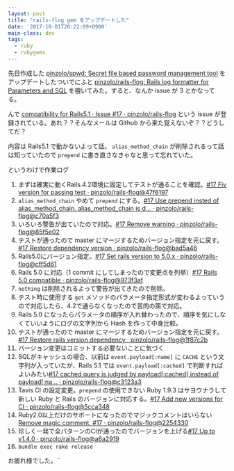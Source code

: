 ```yaml
---
layout: post
title: "rails-flog gem をアップデートした"
date: '2017-10-01T20:22:09+0900'
main-class: dev
tags:
  - ruby
  - rubygems
---
```


先日作成した [pinzolo/spwd: Secret file based password management tool](https://github.com/pinzolo/spwd) をアップデートしたついでにふと [pinzolo/rails\-flog: Rails log formatter for Parameters and SQL](https://github.com/pinzolo/rails-flog) を覗いてみた。すると、なんか issue が 3 とかなってる。

んで [compatibility for Rails5\.1 · Issue \#17 · pinzolo/rails\-flog](https://github.com/pinzolo/rails-flog/issues/17) という issue が登録されている。あれ？？そんなメールは Github から来た覚えないぞ？？どうしてだ？

内容は Rails5.1 で動かないよって話。 `alias_method_chain` が削除されるって話は知っていたので `prepend` に書き直さなきゃなと思って忘れていた。

というわけで作業ログ

1. まずは確実に動くRails.4.2環境に固定してテストが通ることを確認。[\#17 Fiv version for passing test · pinzolo/rails\-flog@47f6197](https://github.com/pinzolo/rails-flog/commit/47f619788d2af1c28af17bcd1e9f7cd36196bbaa)
1. `alias_method_chain` やめて `prepend` にする。[\#17 Use prepend insted of alias\_method\_chain\. alias\_method\_chain is d… · pinzolo/rails\-flog@c70a5f3](https://github.com/pinzolo/rails-flog/commit/c70a5f3d3e76265515f8b0d52b814f2a860ddccd)
1. いろいろ警告が出ていたので対応。[\#17 Remove warning · pinzolo/rails\-flog@85f5e02](https://github.com/pinzolo/rails-flog/commit/85f5e02e700ebc70f35cd970a6d41648d215a247)
1. テストが通ったので master にマージするためバージョン指定を元に戻す。[\#17 Restore dependency version · pinzolo/rails\-flog@bad5a46](https://github.com/pinzolo/rails-flog/commit/bad5a4662ee894654e958b012cb9c26298a69f9a)
1. Rails5.0にバージョン指定。[\#17 Set rails version to 5\.0\.x · pinzolo/rails\-flog@cff5d61](https://github.com/pinzolo/rails-flog/commit/cff5d617c4d226e9a734c082fc625764f0da6cac)
1. Rails 5.0 に対応（1 commit にしてしまったので変更点を列挙）[\#17 Rails 5\.0 compatible · pinzolo/rails\-flog@973f3af](https://github.com/pinzolo/rails-flog/commit/973f3af19572559329f88a12a92068452746c7bc)
  1. `nothing` は削除されるよって警告が出てきたので削除。
  1. テスト時に使用する `get` メソッドのパラメータ指定形式が変わるよっていうので対応したら、4.2で通らなくなったので苦肉の策で対応。
  1. Rails 5.0 になったらパラメータの順序が入れ替わったので、順序を気にしなくていいようにログの文字列から Hash を作って中身比較。
1. テストが通ったので master にマージするためバージョン指定を元に戻す。[\#17 Restore rails version dependency · pinzolo/rails\-flog@1f87c2b](https://github.com/pinzolo/rails-flog/commit/1f87c2b1d17b5b7f90f618930bc1f1dee3f7915c)
1. バージョン変更はコミットする必要ないことに気づく
1. SQLがキャッシュの場合、以前は `event.payload[:name]` に `CACHE` という文字列が入っていたが、Rails 5.1 では `event.payload[:cached]` で判断すればよいみたい[\#17 cached query is judged by payload\[:cached\] instead of payload\[:na… · pinzolo/rails\-flog@c3123a3](https://github.com/pinzolo/rails-flog/commit/c3123a3db95d4416caff810c4968aa3f77dddefd)
1. Tavis CI の設定変更。`prepend` の使用できない Ruby 1.9.3 はサヨウナラして新しい Ruby と Rails のバージョンに対応する。[\#17 Add new versions for CI · pinzolo/rails\-flog@5cca348](https://github.com/pinzolo/rails-flog/commit/5cca3487c0de93f5e37e6bd59e35d8c886b71b20)
1. Ruby2.0以上だけのサポートになったのでマジックコメントはいらない[Remove magic comment\. \#17 · pinzolo/rails\-flog@2254330](https://github.com/pinzolo/rails-flog/commit/22543301f8b6824e671bf62b0951845997ad5eea)
1. 珍しく一発で全パターンのCIが通ったのでバージョンを上げる[\#17 Up to v1\.4\.0 · pinzolo/rails\-flog@a6a2919](https://github.com/pinzolo/rails-flog/commit/a6a2919ea525a5fa23301eac31bee80672ee4843)
1. `bundle exec rake release`

お疲れ様でした。``
